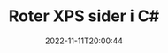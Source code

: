 ---
############################# Static ############################
layout: "auto-gen-merger"
date: 2022-11-11T20:00:44
draft: false
otherformats: pdf tex epub

############################# Head ############################
head_title: "Roter XPS sider i C# – Roter ved 90, 180, 270 vinkel"
head_description: "Roter spesifikke eller alle dokumentsidene i en XPS-fil ved 90, 180, 270 rotasjonsvinkel ved å bruke Documents Merger API."

############################# Header ############################
title: "Roter XPS sider i C#"
description: "Roter XPS sider med noen få linjer med .NET-kode."
bg_image: "https://cms.admin.containerize.com/templates/aspose/App_Themes/V3/images/bg/header1.png"
bg_overlay: false
button:
    enable: true
    icon: "fas fa-arrow-down"
    label: "Last ned gratis prøveversjon"
    link: "https://downloads.groupdocs.com/merger/net"

############################# SubMenu ############################
submenu:
    enable: true

    left:
        img_alt: "GroupDocs.Merger for .NET"
        image: "https://cms.admin.containerize.com/templates/groupdocs/images/product-logos/90x90-noborder/groupdocs-merger-net.png"
        product: "GroupDocs.Merger"
        platform: ".NET"

    middle:
        button:

            # button loop
            - link: "https://apireference.groupdocs.com/merger/net"
              text: "API-referanse"

            # button loop
            - link: "https://github.com/groupdocs-merger"
              text: "Kodeeksempler"

            # button loop
            - link: "https://products.groupdocs.app/merger/family"
              text: "Live-demoer"

            # button loop
            - link: "https://purchase.groupdocs.com/pricing/merger/net"
              text: "Prissetting"

    right:
        link_download: "https://downloads.groupdocs.com/merger"
        link_learn: "https://docs.groupdocs.com/merger/net"
        link_buy: "https://purchase.groupdocs.com"

############################# About ############################
about:
    enable: true
    title: "Om GroupDocs.Merger for .NET API"
    content: |
        [GroupDocs.Merger for .NET](/no/merger/net/) tilbyr en enkel løsning for trygt å slå sammen og dele mellom et bredt spekter av dokumentformater, inkludert PDF, Microsoft Office (Word, Excel, PowerPoint , OneNote), OpenDocument, HTML, bilder og mange andre i .NET-applikasjoner. Ved å legge til bare noen få linjer med koden, utfør flere dokumentoperasjoner som flytte, fjerne, rotere, bytte ut, trekke ut eller endre retningen på sidene i dokumentene. Dokumentsammenslåings-APIet støtter også forhåndsvisning av dokumentsider som et bilde for å analysere dokumentstrukturen, formateringen og innholdet på siden.
        
        GroupDocs.Merger API er et riktig valg for bedriftsløsninger som trenger funksjoner for filsiderotasjon. Disse APIene støttes godt på alle større operativsystemer og plattformer, inkludert .NET Framework, .NET Standard, .NET Core, Mono.

############################# Steps ############################
steps:
    enable: true
    title_left: "Roter XPS filsider i .NET"
    content_left: |
        [GroupDocs.Merger for .NET](/no/merger/net/) gjør det enkelt for C#-utviklere å rotere noen spesifikke eller alle sider i en XPS-fil ved 90 , 180 eller 270 rotasjonsvinkel ved å implementere noen få enkle trinn.
        
        * Initialiser **RotateOptions** med ønsket rotasjonsvinkel og sidetall.
        * Opprett en ny forekomst av **Merger** og send kildedokumentstien som en konstruktørparameter.
        * Ring **RotatePages** og send **RotateOptions**-objektet.
        * Ring **Save** og spesifiser filbanen for å lagre det resulterende dokumentet.

    title_right: "Systemkrav"
    content_right: |
        GroupDocs.Merger for .NET APIer støttes på alle større plattformer og operativsystemer. Før du utfører koden nedenfor, sørg for at du har følgende forutsetninger installert på systemet ditt.

        * Operativsystemer: Microsoft Windows, Linux, MacOS
        * Utviklingsmiljøer: Visual Studio, Xamarin, MonoDevelop
        * Rammer: .NET Framework, .NET Standard, .NET Core, Mono
        * Last ned den nyeste versjonen av GroupDocs.Merger for .NET fra [NuGet](https://www.nuget.org/packages/groupdocs.merger)
         
    code: |
     {{% merger/additional-styles %}}
     {{< merger/code-merger title="Hvordan rotere XPS filsider ved å bruke C# eksempelkode">}}

        ```csharp    
        // Roter XPS filsider ved hjelp av GroupDocs.Merger API
        // Initialiser RotateOptions-klassen for å spesifisere rotasjonsvinkel og sidetall som skal roteres
        RotateOptions rotateOptions = new RotateOptions(RotateMode.Rotate180, new int[] { 2, 3 });

        // Instantier sammenslåing med inndatadokumentet XPS
        using (Merger merger = new Merger("input.xps"))
          {
            // Ring RotatePages-metoden og send RotateOptions-objektet til det
            merger.RotatePages(rotateOptions);
    
            // Ring Lagre-metoden og send ønsket filbane for å lagre utdatadokumentet
            merger.Save("output.xps");
          }
        ```
     {{< /merger/code-merger >}}

############################# Demos ############################
demos:
    enable: true
    title: "Live-demoer – Roter XPS filsider online"
    content: |
       Roter XPS-filsider akkurat nå ved å gå til nettstedet [GroupDocs.Merger Live Demos](https://products.groupdocs.app/splitter/rotate-pages/xps).
       Live-demoen har følgende fordeler.
        
############################# About Formats ############################
about_formats:
    enable: true

############################# More Formats ############################
more_formats:
    enable: true
    title: "Roter sider i andre dokumentformater"
    content: |
        .NET dokumenterer fusjon og splitt API for filformater og bilder. Roter noen av de populære filformatene som angitt nedenfor.

############################# Back to top ###############################
back_to_top:
    enable: true
---